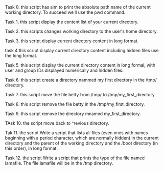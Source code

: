 Task 0. this script has aim to print the absolute path name of the current working directory. To succeed we'll use the pwd command.

Task 1. this script display the content list of your current directory. 

Task 2. this scripts  changes working directory to the user's home directory.

Task 3. this script display current directory content in long format.

task 4.this script display current directory content including hidden files use the long format.

Task 5. this script display the current directory content in long formal, with user and group  IDs displayed numerically and hidden files. 

Task 6. this script create a directory nammed my first directory in the /tmp/ directory.

Task 7. this script move the file betty from /tmp/ to /tmp/my_first_directory.

Task 8. this script remove the file betty in the /tmp/my_first_directory.

Task 9. this script remove the directory mnamed my_first_directory.

TAsk 10. the script move back to ^revious directory.

Tak 11. the script Write a script that lists all files (even ones with names beginning with a period character, which are normally hidden) in the current directory and the parent of the working directory and the /boot directory (in this order), in long format.

Task 12. the script Write a script that prints the type of the file named iamafile. The file iamafile will be in the /tmp directory.

